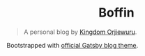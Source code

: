 <h1 align="center">
  Boffin
</h1>

> A personal blog by [Kingdom Orjiewuru](https://twitter.com/kingisaac95).

Bootstrapped with [official Gatsby blog theme](https://www.npmjs.com/package/gatsby-theme-blog).


